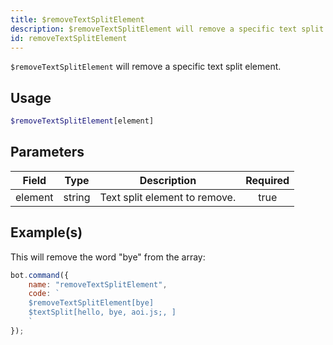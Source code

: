 ```yaml
---
title: $removeTextSplitElement
description: $removeTextSplitElement will remove a specific text split element.
id: removeTextSplitElement
---
```


`$removeTextSplitElement` will remove a specific text split element.

## Usage

```php
$removeTextSplitElement[element]
```

## Parameters

| Field   | Type   | Description                   | Required |
| ------- | ------ | ----------------------------- | :------: |
| element | string | Text split element to remove. |   true   |

## Example(s)

This will remove the word "bye" from the array:

```javascript
bot.command({
    name: "removeTextSplitElement",
    code: `
    $removeTextSplitElement[bye]
    $textSplit[hello, bye, aoi.js;, ]
    `
});
```